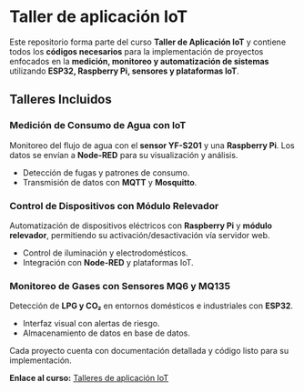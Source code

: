 # Taller de aplicación IoT 

Este repositorio forma parte del curso **Taller de Aplicación IoT** y contiene todos los **códigos necesarios** para la implementación de proyectos enfocados en la **medición, monitoreo y automatización de sistemas** utilizando **ESP32, Raspberry Pi, sensores y plataformas IoT**.  

## Talleres Incluidos  

### Medición de Consumo de Agua con IoT  
Monitoreo del flujo de agua con el **sensor YF-S201** y una **Raspberry Pi**. Los datos se envían a **Node-RED** para su visualización y análisis.  
- Detección de fugas y patrones de consumo.  
- Transmisión de datos con **MQTT** y **Mosquitto**.  

### Control de Dispositivos con Módulo Relevador  
Automatización de dispositivos eléctricos con **Raspberry Pi** y **módulo relevador**, permitiendo su activación/desactivación vía servidor web.  
- Control de iluminación y electrodomésticos.  
- Integración con **Node-RED** y plataformas IoT.  

### Monitoreo de Gases con Sensores MQ6 y MQ135  
Detección de **LPG y CO₂** en entornos domésticos e industriales con **ESP32**.  
- Interfaz visual con alertas de riesgo.  
- Almacenamiento de datos en base de datos.  

Cada proyecto cuenta con documentación detallada y código listo para su implementación.  

**Enlace al curso:** [Talleres de aplicación IoT](https://edu.codigoiot.com/course/view.php?id=1049&section=5)
